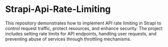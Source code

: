 # Strapi-Api-Rate-Limiting
This repository demonstrates how to implement API rate limiting in Strapi to control request traffic, protect resources, and enhance security. The project includes setting rate limits for API endpoints, handling user requests, and preventing abuse of services through throttling mechanisms.
